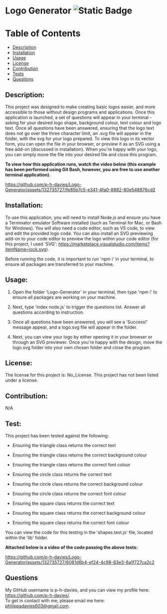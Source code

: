 # Logo Generator ![Static Badge](https://img.shields.io/badge/License:-No_License-green:badgeContent)

# Table of Contents
- [Description](#description)
- [Installation](#installation)
- [Usage](#usage)
- [License](#license)
- [Contribution](#contribution)
- [Tests](#test)
- [Questions](#questions)

## Description:
This project was designed to make creating basic logos easier, and more accessible to those without design programs and applications. Once this application is launched, a set of questions will appear in your terminal - asking for your desired logo shape, background colour, text colour and logo text. Once all questions have been answered, ensuring that the logo text does not go over the three character limit, an .svg file will appear in the folder, with the svg for your logo prepared. To view this logo in its vector form, you can open the file in your browser, or preview it as an SVG using a free add-on (discussed in installation). When you're happy with your logo, you can simply move the file into your desired file and close this program. 

**To view how this application runs, watch the video below (this example has been performed using Git Bash, however, you are free to use another terminal application).**



https://github.com/p-h-davies/Logo-Generator/assets/132735727/fe85b7c5-e341-4fa0-8882-80e548876cd2



## Installation:
To use this application, you will need to install Node.js and ensure you have a Terminator emulator Software installed (such as Terminal for Mac, or Bash for Windows). You will also need a code editor, such as VS code, to view and edit the provided logo code. You can also install an SVG previewing add-on to your code editor to preview the logo within your code editor (for this project, I used 'SVG': https://marketplace.visualstudio.com/items?itemName=jock.svg).

Before running the code, it is important to run 'npm i' in your terminal, to ensure all packages are transferred to your machine.

## Usage:
1. Open the folder 'Logo-Generator' in your terminal, then type 'npm i' to ensure all packages are working on your machine.

2. Next, type 'index node.js' to trigger the questions list. Answer all questions according to instruction.  

3. Once all questions have been answered, you will see a 'Success!' message appear, and a logo.svg file will appear in the folder.

4. Next, you can view your logo by either opening it in your browser or through an SVG previewer. Once you're happy with the design, move the logo.svg folder into your own chosen folder and close the program. 


## License:
The license for this project is: No_License.
This project has not been listed under a license.

## Contribution:
N/A

## Test:
This project has been tested against the following:
- Ensuring the triangle class returns the correct text
- Ensuring the triangle class returns the correct background colour
- Ensuring the triangle class returns the correct font colour

- Ensuring the circle class returns the correct text
- Ensuring the circle class returns the correct background colour
- Ensuring the circle class returns the correct font colour

- Ensuring the square class returns the correct text
- Ensuring the square class returns the correct background colour
- Ensuring the square class returns the correct font colour

You can view the code for this testing in the 'shapes.test.js' file, located within the 'lib' folder. 


**Attached below is a video of the code passing the above tests:**

https://github.com/p-h-davies/Logo-Generator/assets/132735727/6081d6b4-ef24-4c98-83e3-6a1f727ca2c2


## Questions
My GitHub username is p-h-davies, and you can view my profile here: https://github.com/p-h-davies/.
<br>
To get in contact with me, please email me here: philippadavies603@gmail.com.


